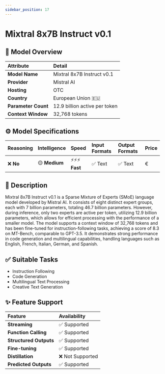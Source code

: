 ```yaml
---
sidebar_position: 17
---
```


# Mixtral 8x7B Instruct v0.1

## 🚀 Model Overview

| Attribute           | Detail                             |
| :------------------ | :--------------------------------- |
| **Model Name**      | Mixtral 8x7B Instruct v0.1         |
| **Provider**        | Mistral AI                         |
| **Hosting**         | OTC                                |
| **Country**         | European Union 🇪🇺                 |
| **Parameter Count** | 12.9 billion active per token      |
| **Context Window**  | 32,768 tokens                      |

## ⚙️ Model Specifications

| Reasoning | Intelligence | Speed          | Input Formats         | Output Formats        | Price |
| :-------- | :----------- | :------------- | :-------------------- | :-------------------- | :---- |
| ❌ **No** | 🟡 **Medium**| ⚡⚡⚡ **Fast**  | ✅ Text               | ✅ Text               | €     |

## 📝 Description

Mixtral 8x7B Instruct v0.1 is a Sparse Mixture of Experts (SMoE) language model developed by Mistral AI. It consists of eight distinct expert groups, each with 7 billion parameters, totaling 46.7 billion parameters. However, during inference, only two experts are active per token, utilizing 12.9 billion parameters, which allows for efficient processing with the performance of a smaller model. The model supports a context window of 32,768 tokens and has been fine-tuned for instruction-following tasks, achieving a score of 8.3 on MT-Bench, comparable to GPT-3.5. It demonstrates strong performance in code generation and multilingual capabilities, handling languages such as English, French, Italian, German, and Spanish.

## ✅ Suitable Tasks

- Instruction Following
- Code Generation
- Multilingual Text Processing
- Creative Text Generation

## ✨ Feature Support

| Feature                | Availability     |
| :--------------------- | :--------------- |
| **Streaming**          | ✅ Supported     |
| **Function Calling**   | ✅ Supported     |
| **Structured Outputs** | ✅ Supported     |
| **Fine-tuning**        | ✅ Supported     |
| **Distillation**       | ❌ Not Supported |
| **Predicted Outputs**  | ✅ Supported     |
